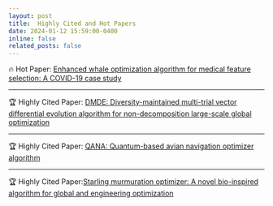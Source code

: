 ```yaml
---
layout: post
title:  Highly Cited and Hot Papers 
date: 2024-01-12 15:59:00-0400
inline: false
related_posts: false
---
```

🔥 Hot Paper: [Enhanced whale optimization algorithm for medical feature selection: A COVID-19 case study](https://www.sciencedirect.com/science/article/pii/S0010482522006126)
***
🏆 Highly Cited Paper: [DMDE: Diversity-maintained multi-trial vector differential evolution algorithm for non-decomposition large-scale global optimization](https://www.sciencedirect.com/science/article/abs/pii/S0957417422003359)
***
🏆 Highly Cited Paper: [QANA: Quantum-based avian navigation optimizer algorithm](https://www.sciencedirect.com/science/article/abs/pii/S0952197621001627)
***
🏆 Highly Cited Paper:[Starling murmuration optimizer: A novel bio-inspired algorithm for global and engineering optimization](https://www.sciencedirect.com/science/article/abs/pii/S0045782522000330)
   


